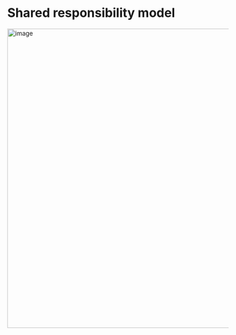 # Shared responsibility model

<img width="682" alt="image" src="https://user-images.githubusercontent.com/1047259/184105488-b7445fdf-30df-40eb-a3cd-37312f2c3b6a.png">
